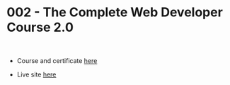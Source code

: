 # 002 - The Complete Web Developer Course 2.0

<br>

* Course and certificate [here](https://www.udemy.com/certificate/UC-H60ZBUDX/)

* Live site [here](http://localhost/002_The_Complete_Web_Developer_Course_2/)
